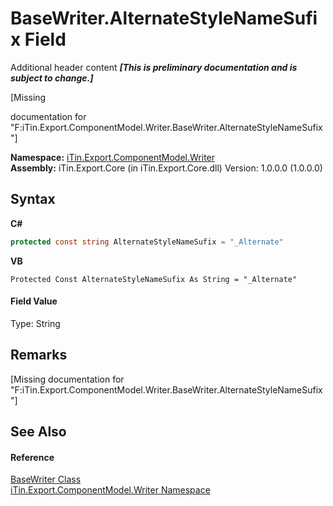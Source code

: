 # BaseWriter.AlternateStyleNameSufix Field
Additional header content _**\[This is preliminary documentation and is subject to change.\]**_

\[Missing <summary> documentation for "F:iTin.Export.ComponentModel.Writer.BaseWriter.AlternateStyleNameSufix"\]

**Namespace:**&nbsp;<a href="37973b78-6b66-1218-9d7d-14680ab2aeda">iTin.Export.ComponentModel.Writer</a><br />**Assembly:**&nbsp;iTin.Export.Core (in iTin.Export.Core.dll) Version: 1.0.0.0 (1.0.0.0)

## Syntax

**C#**<br />
``` C#
protected const string AlternateStyleNameSufix = "_Alternate"
```

**VB**<br />
``` VB
Protected Const AlternateStyleNameSufix As String = "_Alternate"
```


#### Field Value
Type: String

## Remarks
\[Missing <remarks> documentation for "F:iTin.Export.ComponentModel.Writer.BaseWriter.AlternateStyleNameSufix"\]

## See Also


#### Reference
<a href="622c2a74-37fd-6371-50a4-4fb71f92c4b0">BaseWriter Class</a><br /><a href="37973b78-6b66-1218-9d7d-14680ab2aeda">iTin.Export.ComponentModel.Writer Namespace</a><br />